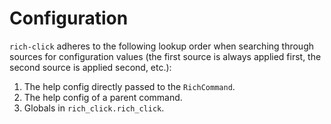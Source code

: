 # Configuration

`rich-click` adheres to the following lookup order when searching through sources for configuration values (the first source is always applied first, the second source is applied second, etc.):

1. The help config directly passed to the `RichCommand`.
2. The help config of a parent command.
3. Globals in `rich_click.rich_click`.
